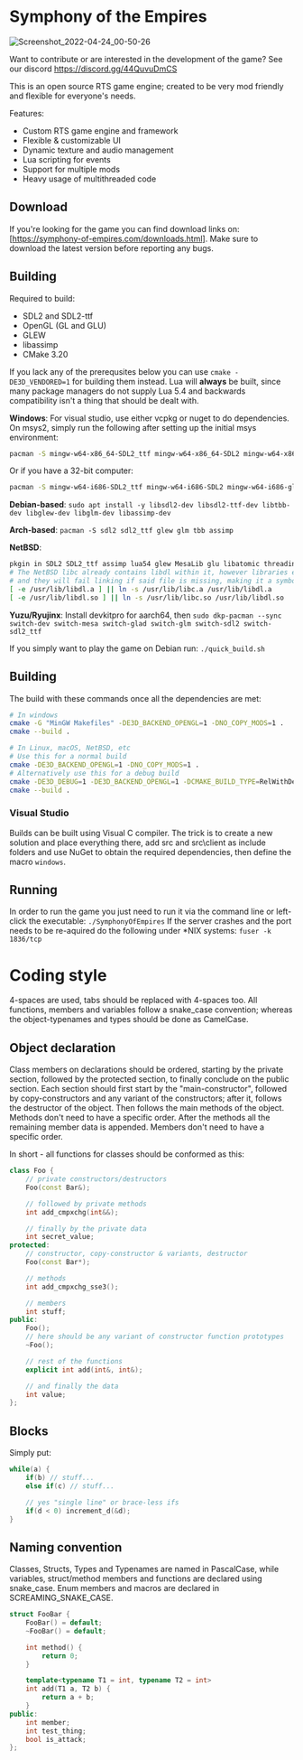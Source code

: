 # Symphony of the Empires
![Screenshot_2022-04-24_00-50-26](https://user-images.githubusercontent.com/39974089/164966091-b1683ebb-d1c5-4b22-b768-cb9c04b96b56.png)

Want to contribute or are interested in the development of the game? See our discord https://discord.gg/44QuvuDmCS

This is an open source RTS game engine; created to be very mod friendly and flexible for everyone's needs.

Features:
* Custom RTS game engine and framework
* Flexible & customizable UI
* Dynamic texture and audio management
* Lua scripting for events
* Support for multiple mods
* Heavy usage of multithreaded code

## Download

If you're looking for the game you can find download links on: [https://symphony-of-empires.com/downloads.html].
Make sure to download the latest version before reporting any bugs.

## Building

Required to build:
* SDL2 and SDL2-ttf
* OpenGL (GL and GLU)
* GLEW
* libassimp
* CMake 3.20

If you lack any of the prerequsites below you can use `cmake -DE3D_VENDORED=1` for building them instead.
Lua will **always** be built, since many package managers do not supply Lua 5.4 and backwards compatibility isn't a thing that should be dealt with.

**Windows**: For visual studio, use either vcpkg or nuget to do dependencies.
On msys2, simply run the following after setting up the initial msys environment:
```sh
pacman -S mingw-w64-x86_64-SDL2_ttf mingw-w64-x86_64-SDL2 mingw-w64-x86_64-glew mingw-w64-x86_64-glm mingw-w64-x86_64-zlib mingw-w64-x86_64-assimp mingw-w64-x86_64-intel-tbb
```
Or if you have a 32-bit computer:
```sh
pacman -S mingw-w64-i686-SDL2_ttf mingw-w64-i686-SDL2 mingw-w64-i686-glew mingw-w64-i686-glm mingw-w64-i686-zlib mingw-w64-i686-assimp  mingw-w64-i686-intel-tbb
```

**Debian-based**: ``sudo apt install -y libsdl2-dev libsdl2-ttf-dev libtbb-dev libglew-dev libglm-dev libassimp-dev``

**Arch-based**: ``pacman -S sdl2 sdl2_ttf glew glm tbb assimp``

**NetBSD**:
```sh
pkgin in SDL2 SDL2_ttf assimp lua54 glew MesaLib glu libatomic threadingbuildingblocks
# The NetBSD libc already contains libdl within it, however libraries expect libdl to be a file
# and they will fail linking if said file is missing, making it a symbolic link is just a workaround
[ -e /usr/lib/libdl.a ] || ln -s /usr/lib/libc.a /usr/lib/libdl.a
[ -e /usr/lib/libdl.so ] || ln -s /usr/lib/libc.so /usr/lib/libdl.so
```

**Yuzu/Ryujinx**: Install devkitpro for aarch64, then ``sudo dkp-pacman --sync switch-dev switch-mesa switch-glad switch-glm switch-sdl2 switch-sdl2_ttf``

If you simply want to play the game on Debian run: ``./quick_build.sh``

## Building

The build with these commands once all the dependencies are met:
```sh
# In windows
cmake -G "MinGW Makefiles" -DE3D_BACKEND_OPENGL=1 -DNO_COPY_MODS=1 .
cmake --build .

# In Linux, macOS, NetBSD, etc
# Use this for a normal build
cmake -DE3D_BACKEND_OPENGL=1 -DNO_COPY_MODS=1 .
# Alternatively use this for a debug build
cmake -DE3D_DEBUG=1 -DE3D_BACKEND_OPENGL=1 -DCMAKE_BUILD_TYPE=RelWithDebInfo .
cmake --build .
```

### Visual Studio
Builds can be built using Visual C compiler. The trick is to create a new solution and place everything there, add src and src\\client as include folders and use NuGet to obtain the required dependencies, then define the macro `windows`.

## Running
In order to run the game you just need to run it via the command line or left-click the executable: ``./SymphonyOfEmpires``
If the server crashes and the port needs to be re-aquired do the following under *NIX systems: ``fuser -k 1836/tcp``

# Coding style
4-spaces are used, tabs should be replaced with 4-spaces too. All functions, members and variables follow a
snake_case convention; whereas the object-typenames and types should be done as CamelCase.

## Object declaration
Class members on declarations should be ordered, starting by the private section, followed by the protected section, to
finally conclude on the public section. Each section should first start by the "main-constructor", followed by copy-constructors
and any variant of the constructors; after it, follows the destructor of the object. Then follows the main methods of the
object. Methods don't need to have a specific order. After the methods all the remaining member data is appended. Members
don't need to have a specific order.

In short - all functions for classes should be conformed as this:
```cpp
class Foo {
    // private constructors/destructors
    Foo(const Bar&);

    // followed by private methods
    int add_cmpxchg(int&&);

    // finally by the private data
    int secret_value;
protected:
    // constructor, copy-constructor & variants, destructor
    Foo(const Bar*);

    // methods
    int add_cmpxchg_sse3();

    // members
    int stuff;
public:
    Foo();
    // here should be any variant of constructor function prototypes
    ~Foo();

    // rest of the functions
    explicit int add(int&, int&);

    // and finally the data
    int value;
};
```

## Blocks
Simply put:
```cpp
while(a) {
    if(b) // stuff...
    else if(c) // stuff...

    // yes "single line" or brace-less ifs
    if(d < 0) increment_d(&d);
}
```

## Naming convention
Classes, Structs, Types and Typenames are named in PascalCase, while variables, struct/method members and functions are declared using snake_case. Enum members and macros are declared in SCREAMING_SNAKE_CASE.

```cpp
struct FooBar {
    FooBar() = default;
    ~FooBar() = default;

    int method() {
        return 0;
    }

    template<typename T1 = int, typename T2 = int>
    int add(T1 a, T2 b) {
        return a + b;
    }
public:
    int member;
    int test_thing;
    bool is_attack;
};

